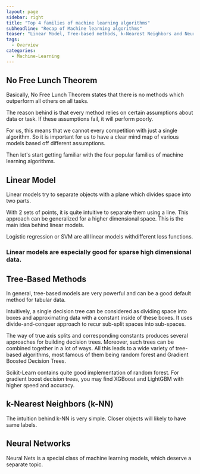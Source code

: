 ```yaml
---
layout: page
sidebar: right
title: "Top 4 families of machine learning algorithms"
subheadline: "Recap of Machine learning algorithms"
teaser: "Linear Model, Tree-based methods, k-Nearest Neighbors and Neural Nets"
tags:
  - Overview
categories:
  - Machine-Learning
---
```


## No Free Lunch Theorem

Basically, No Free Lunch Theorem states that there is no methods which outperform all others on all tasks. 

The reason behind is that every method relies on certain assumptions about data or task. If these assumptions fail, it will perform poorly. 

For us, this means that we cannot every competition with just a single algorithm. So it is important for us to have a clear mind map of various models based off different assumptions. 

Then let's start getting familiar with the four popular families of machine learning algorithms.

##  Linear Model

Linear models try to separate objects with a plane which divides space into two parts.

With 2 sets of points, it is quite intuitive to separate them using a line. This approach can be generalized for a higher dimensional space. This is the main idea behind linear models.

Logistic regression or SVM are all linear models withdifferent loss functions.

### Linear models are especially good for sparse high dimensional data.

## Tree-Based Methods

In general, tree-based models are very powerful and can be a good default method for tabular data.

Intuitively, a single decision tree can be considered as dividing space into boxes and approximating data with a constant inside of these boxes. It uses divide-and-conquer approach to recur sub-split spaces into sub-spaces. 

The way of true axis splits and corresponding constants produces several approaches for building decision trees. Moreover, such trees can be combined together in a lot of ways. All this leads to a wide variety of tree-based algorithms, most famous of them being random forest and Gradient Boosted Decision Trees. 

Scikit-Learn contains quite good implementation of random forest. For gradient boost decision trees, you may find XGBoost and LightGBM with higher speed and accuracy. 

## k-Nearest Neighbors (k-NN)

The intuition behind k-NN is very simple. Closer objects will likely to have same labels.

## Neural Networks

Neural Nets is a special class of machine learning models, which deserve a separate topic.